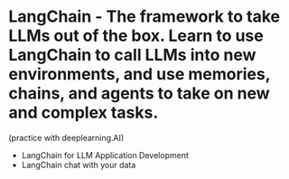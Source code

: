 # LangChain - The framework to take LLMs out of the box. Learn to use LangChain to call LLMs into new environments, and use memories, chains, and agents to take on new and complex tasks.
(practice with deeplearning.AI)
* LangChain for LLM Application Development
* LangChain chat with your data
